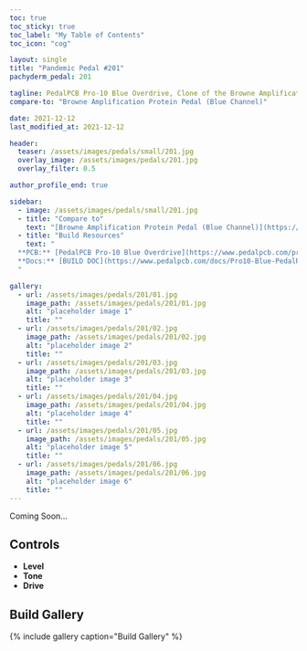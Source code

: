```yaml
---
toc: true
toc_sticky: true
toc_label: "My Table of Contents"
toc_icon: "cog"

layout: single
title: "Pandemic Pedal #201"
pachyderm_pedal: 201

tagline: PedalPCB Pro-10 Blue Overdrive, Clone of the Browne Amplification Protein Pedal (Blue Channel)<br>"" - 
compare-to: "Browne Amplification Protein Pedal (Blue Channel)"

date: 2021-12-12
last_modified_at: 2021-12-12

header:
  teaser: /assets/images/pedals/small/201.jpg
  overlay_image: /assets/images/pedals/201.jpg
  overlay_filter: 0.5

author_profile_end: true

sidebar:
  - image: /assets/images/pedals/small/201.jpg
  - title: "Compare to"
    text: "[Browne Amplification Protein Pedal (Blue Channel)](https://browneamps.com/theprotein)"
  - title: "Build Resources"
    text: "
  **PCB:** [PedalPCB Pro-10 Blue Overdrive](https://www.pedalpcb.com/product/pcb382/)<br>
  **Docs:** [BUILD DOC](https://www.pedalpcb.com/docs/Pro10-Blue-PedalPCB.pdf)
  "

gallery:
  - url: /assets/images/pedals/201/01.jpg
    image_path: /assets/images/pedals/201/01.jpg
    alt: "placeholder image 1"
    title: ""
  - url: /assets/images/pedals/201/02.jpg
    image_path: /assets/images/pedals/201/02.jpg
    alt: "placeholder image 2"
    title: ""
  - url: /assets/images/pedals/201/03.jpg
    image_path: /assets/images/pedals/201/03.jpg
    alt: "placeholder image 3"
    title: ""
  - url: /assets/images/pedals/201/04.jpg
    image_path: /assets/images/pedals/201/04.jpg
    alt: "placeholder image 4"
    title: ""
  - url: /assets/images/pedals/201/05.jpg
    image_path: /assets/images/pedals/201/05.jpg
    alt: "placeholder image 5"
    title: ""
  - url: /assets/images/pedals/201/06.jpg
    image_path: /assets/images/pedals/201/06.jpg
    alt: "placeholder image 6"
    title: ""
---
```




Coming Soon...

## Controls

* **Level**
* **Tone**
* **Drive**

## Build Gallery

{% include gallery caption="Build Gallery" %}
